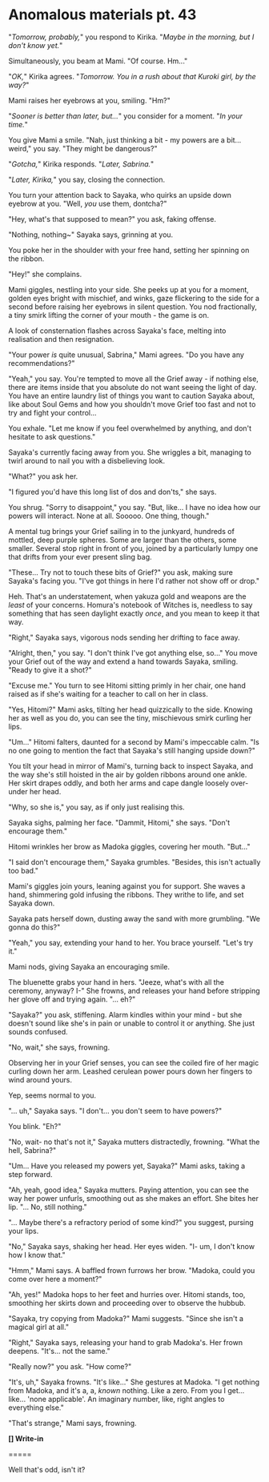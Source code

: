 # Anomalous materials pt. 43

"*Tomorrow, probably,*" you respond to Kirika. "*Maybe in the morning, but I don't know yet.*"

Simultaneously, you beam at Mami. "Of course. Hm..."

"*OK,*" Kirika agrees. "*Tomorrow. You in a rush about that Kuroki girl, by the way?*"

Mami raises her eyebrows at you, smiling. "Hm?"

"*Sooner is better than later, but...*" you consider for a moment. "*In your time.*"

You give Mami a smile. "Nah, just thinking a bit - my powers are a bit... weird," you say. "They might be dangerous?"

"*Gotcha,*" Kirika responds. "*Later, Sabrina.*"

"*Later, Kirika,*" you say, closing the connection.

You turn your attention back to Sayaka, who quirks an upside down eyebrow at you. "Well, *you* use them, dontcha?"

"Hey, what's that supposed to mean?" you ask, faking offense.

"Nothing, nothing\~" Sayaka says, grinning at you.

You poke her in the shoulder with your free hand, setting her spinning on the ribbon.

"Hey!" she complains.

Mami giggles, nestling into your side. She peeks up at you for a moment, golden eyes bright with mischief, and winks, gaze flickering to the side for a second before raising her eyebrows in silent question. You nod fractionally, a tiny smirk lifting the corner of your mouth - the game is on.

A look of consternation flashes across Sayaka's face, melting into realisation and then resignation.

"Your power *is* quite unusual, Sabrina," Mami agrees. "Do you have any recommendations?"

"Yeah," you say. You're tempted to move all the Grief away - if nothing else, there are items inside that you absolute do not want seeing the light of day. You have an entire laundry list of things you want to caution Sayaka about, like about Soul Gems and how you shouldn't move Grief too fast and not to try and fight your control...

You exhale. "Let me know if you feel overwhelmed by anything, and don't hesitate to ask questions."

Sayaka's currently facing away from you. She wriggles a bit, managing to twirl around to nail you with a disbelieving look.

"What?" you ask her.

"I figured you'd have this long list of dos and don'ts," she says.

You shrug. "Sorry to disappoint," you say. "But, like... I have no idea how our powers will interact. None at all. Sooooo. One thing, though."

A mental tug brings your Grief sailing in to the junkyard, hundreds of mottled, deep purple spheres. Some are larger than the others, some smaller. Several stop right in front of you, joined by a particularly lumpy one that drifts from your ever present sling bag.

"These... Try not to touch these bits of Grief?" you ask, making sure Sayaka's facing you. "I've got things in here I'd rather not show off or drop."

Heh. That's an understatement, when yakuza gold and weapons are the *least* of your concerns. Homura's notebook of Witches is, needless to say something that has seen daylight exactly *once*, and you mean to keep it that way.

"Right," Sayaka says, vigorous nods sending her drifting to face away.

"Alright, then," you say. "I don't think I've got anything else, so..." You move your Grief out of the way and extend a hand towards Sayaka, smiling. "Ready to give it a shot?"

"Excuse me." You turn to see Hitomi sitting primly in her chair, one hand raised as if she's waiting for a teacher to call on her in class.

"Yes, Hitomi?" Mami asks, tilting her head quizzically to the side. Knowing her as well as you do, you can see the tiny, mischievous smirk curling her lips.

"Um..." Hitomi falters, daunted for a second by Mami's impeccable calm. "Is no one going to mention the fact that Sayaka's still hanging upside down?"

You tilt your head in mirror of Mami's, turning back to inspect Sayaka, and the way she's still hoisted in the air by golden ribbons around one ankle. Her skirt drapes oddly, and both her arms and cape dangle loosely over-under her head.

"Why, so she is," you say, as if only just realising this.

Sayaka sighs, palming her face. "Dammit, Hitomi," she says. "Don't encourage them."

Hitomi wrinkles her brow as Madoka giggles, covering her mouth. "But..."

"I said don't encourage them," Sayaka grumbles. "Besides, this isn't actually too bad."

Mami's giggles join yours, leaning against you for support. She waves a hand, shimmering gold infusing the ribbons. They writhe to life, and set Sayaka down.

Sayaka pats herself down, dusting away the sand with more grumbling. "We gonna do this?"

"Yeah," you say, extending your hand to her. You brace yourself. "Let's try it."

Mami nods, giving Sayaka an encouraging smile.

The bluenette grabs your hand in hers. "Jeeze, what's with all the ceremony, anyway? I-" She frowns, and releases your hand before stripping her glove off and trying again. "... eh?"

"Sayaka?" you ask, stiffening. Alarm kindles within your mind - but she doesn't sound like she's in pain or unable to control it or anything. She just sounds confused.

"No, wait," she says, frowning.

Observing her in your Grief senses, you can see the coiled fire of her magic curling down her arm. Leashed cerulean power pours down her fingers to wind around yours.

Yep, seems normal to you.

"... uh," Sayaka says. "I don't... you don't seem to have powers?"

You blink. "Eh?"

"No, wait- no that's not it," Sayaka mutters distractedly, frowning. "What the hell, Sabrina?"

"Um... Have you released my powers yet, Sayaka?" Mami asks, taking a step forward.

"Ah, yeah, good idea," Sayaka mutters. Paying attention, you can see the way her power unfurls, smoothing out as she makes an effort. She bites her lip. "... No, still nothing."

"... Maybe there's a refractory period of some kind?" you suggest, pursing your lips.

"No," Sayaka says, shaking her head. Her eyes widen. "I- um, I don't know how I know that."

"Hmm," Mami says. A baffled frown furrows her brow. "Madoka, could you come over here a moment?"

"Ah, yes!" Madoka hops to her feet and hurries over. Hitomi stands, too, smoothing her skirts down and proceeding over to observe the hubbub.

"Sayaka, try copying from Madoka?" Mami suggests. "Since she isn't a magical girl at all."

"Right," Sayaka says, releasing your hand to grab Madoka's. Her frown deepens. "It's... not the same."

"Really now?" you ask. "How come?"

"It's, uh," Sayaka frowns. "It's like..." She gestures at Madoka. "I get nothing from Madoka, and it's a, a, *known* nothing. Like a zero. From you I get... like... 'none applicable'. An imaginary number, like, right angles to everything else."

"That's strange," Mami says, frowning.

**\[] Write-in**

\=====​

Well that's odd, isn't it?
